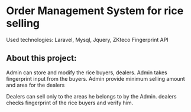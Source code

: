 <h1>Order Management System for rice selling</h1>
<p>Used technologies: Laravel, Mysql, Jquery, ZKteco Fingerprint API</p>
<h2>About this project: </h2>
<p>Admin can store and modify the rice buyers, dealers. Admin takes fingerprint input from the buyers. Admin provide minimum selling amount and area for the dealers</p>
<p>Dealers can sell only to the areas he belongs to by the Admin. dealers checks fingerprint of the rice buyers and verify him.</p>
